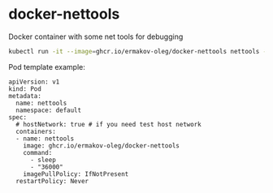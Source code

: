 # docker-nettools
Docker container with some net tools for debugging

```bash
kubectl run -it --image=ghcr.io/ermakov-oleg/docker-nettools nettools --restart=Never --namespace=default
```


Pod template example:

```
apiVersion: v1
kind: Pod
metadata:
  name: nettools
  namespace: default
spec:
  # hostNetwork: true # if you need test host network
  containers:
  - name: nettools
    image: ghcr.io/ermakov-oleg/docker-nettools
    command:
      - sleep
      - "36000"
    imagePullPolicy: IfNotPresent
  restartPolicy: Never
  ```

